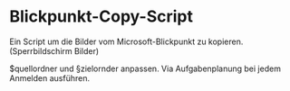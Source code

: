 # Blickpunkt-Copy-Script
Ein Script um die Bilder vom Microsoft-Blickpunkt zu kopieren. (Sperrbildschirm Bilder)

$quellordner und §zielornder anpassen.
Via Aufgabenplanung bei jedem Anmelden ausführen.
